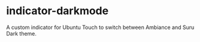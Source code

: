 # indicator-darkmode
A custom indicator for Ubuntu Touch to switch between Ambiance and Suru Dark theme.
